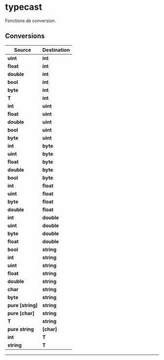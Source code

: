 # typecast

Fonctions de conversion.
## Conversions
|Source|Destination|
|-|-|
|**uint**|**int**|
|**float**|**int**|
|**double**|**int**|
|**bool**|**int**|
|**byte**|**int**|
|**T**|**int**|
|**int**|**uint**|
|**float**|**uint**|
|**double**|**uint**|
|**bool**|**uint**|
|**byte**|**uint**|
|**int**|**byte**|
|**uint**|**byte**|
|**float**|**byte**|
|**double**|**byte**|
|**bool**|**byte**|
|**int**|**float**|
|**uint**|**float**|
|**byte**|**float**|
|**double**|**float**|
|**int**|**double**|
|**uint**|**double**|
|**byte**|**double**|
|**float**|**double**|
|**bool**|**string**|
|**int**|**string**|
|**uint**|**string**|
|**float**|**string**|
|**double**|**string**|
|**char**|**string**|
|**byte**|**string**|
|**pure [string]**|**string**|
|**pure [char]**|**string**|
|**T**|**string**|
|**pure string**|**[char]**|
|**int**|**T**|
|**string**|**T**|


***
